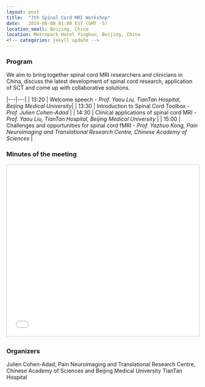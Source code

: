```yaml
---
layout: post
title:  "7th Spinal Cord MRI Workshop"
date:   2019-08-08 01:00 EST (GMT -5)
location_small: Beijing, China
location: Metropark Hotel Yingkun, Beijing, China
<!-- categories: jekyll update -->
---
```


### Program

We aim to bring together spinal cord MRI researchers and clinicians in China, discuss the latest development of spinal cord research, application of SCT and come up with collaborative solutions.

|---|---|
| 13:20 | Welcome speech - *Prof. Yaou Liu, TianTan Hospital, Beijing Medical University*|
| 13:30 | Introduction to Spinal Cord Toolbox - *Prof. Julien Cohen-Adad* |
| 14:30 | Clinical applications of spinal cord MRI - *Prof. Yaou Liu, TianTan Hospital, Beijing Medical University* |
| 15:00 | Challenges and opportunities for spinal cord fMRI - *Prof. Yazhuo Kong, Pain Neuroimaging and Translational Research Centre, Chinese Academy of Sciences* |

### Minutes of the meeting

<iframe src="//www.slideshare.net/slideshow/embed_code/key/zojJDfNACGOJaO" width="800" height="450" frameborder="0" marginwidth="0" marginheight="0" scrolling="no" style="border:1px solid #CCC; border-width:1px; margin-bottom:5px; max-width: 100%;" allowfullscreen> </iframe>

### Organizers

Julien Cohen-Adad, Pain Neuroimaging and Translational Research Centre, Chinese Academy of Sciences and Beijing Medical University TianTan Hospital
